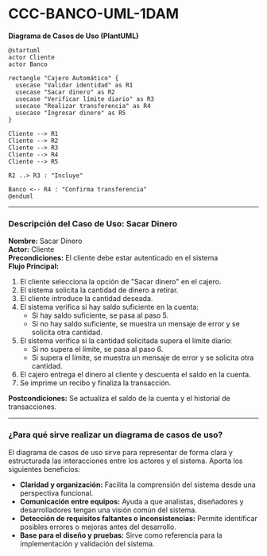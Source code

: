 # CCC-BANCO-UML-1DAM

**Diagrama de Casos de Uso (PlantUML)**

```plantuml
@startuml
actor Cliente
actor Banco

rectangle "Cajero Automático" {
  usecase "Validar identidad" as R1
  usecase "Sacar dinero" as R2
  usecase "Verificar límite diario" as R3
  usecase "Realizar transferencia" as R4
  usecase "Ingresar dinero" as R5
}

Cliente --> R1
Cliente --> R2
Cliente --> R3
Cliente --> R4
Cliente --> R5

R2 ..> R3 : "Incluye"

Banco <-- R4 : "Confirma transferencia"
@enduml
```

---

### Descripción del Caso de Uso: Sacar Dinero

**Nombre:** Sacar Dinero  
**Actor:** Cliente  
**Precondiciones:** El cliente debe estar autenticado en el sistema  
**Flujo Principal:**
1. El cliente selecciona la opción de "Sacar dinero" en el cajero.
2. El sistema solicita la cantidad de dinero a retirar.
3. El cliente introduce la cantidad deseada.
4. El sistema verifica si hay saldo suficiente en la cuenta:
   - Si hay saldo suficiente, se pasa al paso 5.
   - Si no hay saldo suficiente, se muestra un mensaje de error y se solicita otra cantidad.
5. El sistema verifica si la cantidad solicitada supera el límite diario:
   - Si no supera el límite, se pasa al paso 6.
   - Si supera el límite, se muestra un mensaje de error y se solicita otra cantidad.
6. El cajero entrega el dinero al cliente y descuenta el saldo en la cuenta.
7. Se imprime un recibo y finaliza la transacción.

**Postcondiciones:** Se actualiza el saldo de la cuenta y el historial de transacciones.

---

### ¿Para qué sirve realizar un diagrama de casos de uso?

El diagrama de casos de uso sirve para representar de forma clara y estructurada las interacciones entre los actores y el sistema. Aporta los siguientes beneficios:
- **Claridad y organización:** Facilita la comprensión del sistema desde una perspectiva funcional.
- **Comunicación entre equipos:** Ayuda a que analistas, diseñadores y desarrolladores tengan una visión común del sistema.
- **Detección de requisitos faltantes o inconsistencias:** Permite identificar posibles errores o mejoras antes del desarrollo.
- **Base para el diseño y pruebas:** Sirve como referencia para la implementación y validación del sistema.

